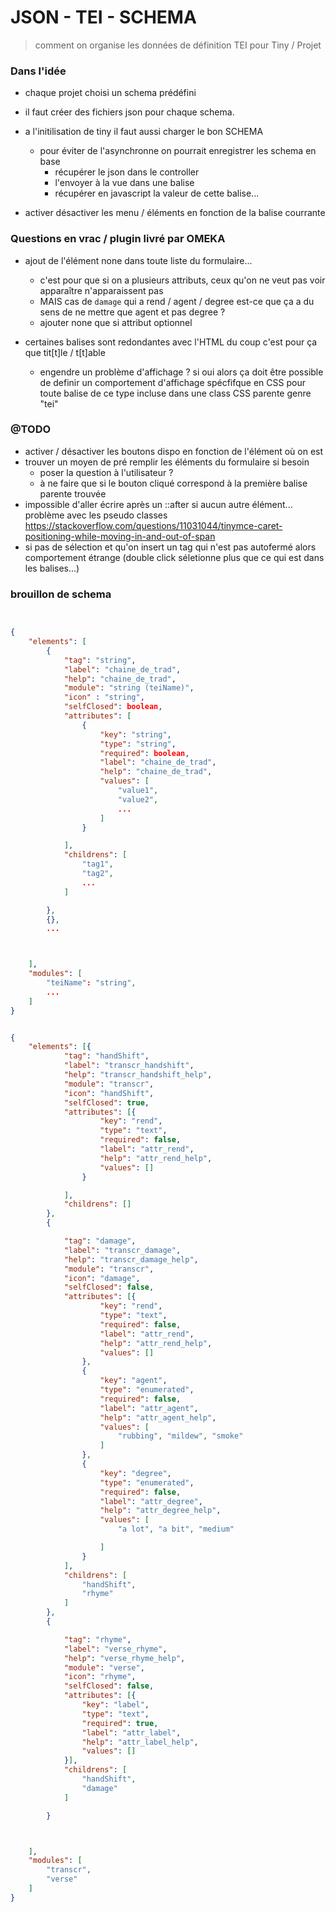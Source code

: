 # JSON - TEI - SCHEMA

> comment on organise les données de définition TEI pour Tiny / Projet



### Dans l'idée

- chaque projet choisi un schema prédéfini
- il faut créer des fichiers json pour chaque schema.
- a l'initilisation de tiny il faut aussi charger le bon SCHEMA
  - pour éviter de l'asynchronne on pourrait enregistrer les schema en base
	- récupérer le json dans le controller
	- l'envoyer à la vue dans une balise
	- récupérer en javascript la valeur de cette balise...

- activer désactiver les menu / éléments en fonction de la balise courrante

### Questions en vrac / plugin livré par OMEKA

- ajout de l'élément none dans toute liste du formulaire...
  - c'est pour que si on a plusieurs attributs, ceux qu'on ne veut pas voir apparaître n'apparaissent pas
  - MAIS cas de `damage` qui a rend / agent / degree est-ce que ça a du sens de ne mettre que agent et pas degree ?
  - ajouter none que si attribut optionnel

- certaines balises sont redondantes avec l'HTML du coup c'est pour ça que tit[t]le / t[t]able
  - engendre un problème d'affichage ? si oui alors ça doit être possible de definir un comportement d'affichage spécfifque en CSS pour toute balise de ce type incluse dans une class CSS parente genre "tei"

### @TODO

- activer / désactiver les boutons dispo en fonction de l'élément où on est
- trouver un moyen de pré remplir les éléments du formulaire si besoin
  - poser la question à l'utilisateur ?
  - à ne faire que si le bouton cliqué correspond à la première balise parente trouvée
- impossible d'aller écrire après un ::after si aucun autre élément... problème avec les pseudo classes
https://stackoverflow.com/questions/11031044/tinymce-caret-positioning-while-moving-in-and-out-of-span
- si pas de sélection et qu'on insert un tag qui n'est pas autofermé alors comportement étrange (double click séletionne plus que ce qui est dans les balises...)

### brouillon de schema

```json


{
	"elements": [
		{
			"tag": "string",
			"label": "chaine_de_trad",
			"help": "chaine_de_trad",
			"module": "string (teiName)",
			"icon" : "string",			
			"selfClosed": boolean,
			"attributes": [
				{
					"key": "string",
					"type": "string",
					"required": boolean,
					"label": "chaine_de_trad",
					"help": "chaine_de_trad",
					"values": [
						"value1",
						"value2",
						...
					]
				}

			],
			"childrens": [
				"tag1",
				"tag2",
				...
			]

		},
		{},
		...



	],
	"modules": [
		"teiName": "string",
		...
	]
}
```

```JSON

{
	"elements": [{
			"tag": "handShift",
			"label": "transcr_handshift",
			"help": "transcr_handshift_help",
			"module": "transcr",
			"icon": "handShift",
			"selfClosed": true,
			"attributes": [{
					"key": "rend",
					"type": "text",
					"required": false,
					"label": "attr_rend",
					"help": "attr_rend_help",
					"values": []
				}

			],
			"childrens": []
		},
		{

			"tag": "damage",
			"label": "transcr_damage",
			"help": "transcr_damage_help",
			"module": "transcr",
			"icon": "damage",
			"selfClosed": false,
			"attributes": [{
					"key": "rend",
					"type": "text",
					"required": false,
					"label": "attr_rend",
					"help": "attr_rend_help",
					"values": []
				},
				{
					"key": "agent",
					"type": "enumerated",
					"required": false,
					"label": "attr_agent",
					"help": "attr_agent_help",
					"values": [
						"rubbing", "mildew", "smoke"
					]
				},
				{
					"key": "degree",
					"type": "enumerated",
					"required": false,
					"label": "attr_degree",
					"help": "attr_degree_help",
					"values": [
						"a lot", "a bit", "medium"

					]
				}
			],
			"childrens": [
				"handShift",
				"rhyme"
			]
		},
		{

			"tag": "rhyme",
			"label": "verse_rhyme",
			"help": "verse_rhyme_help",
			"module": "verse",
			"icon": "rhyme",
			"selfClosed": false,
			"attributes": [{
				"key": "label",
				"type": "text",
				"required": true,
				"label": "attr_label",
				"help": "attr_label_help",
				"values": []
			}],
			"childrens": [
				"handShift",
				"damage"
			]

		}



	],
	"modules": [
		"transcr",
		"verse"
	]
}



 ```
